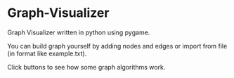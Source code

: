 # Graph-Visualizer
Graph Visualizer written in python using pygame.

You can build graph yourself by adding nodes and edges or import from file (in format like example.txt).

Click buttons to see how some graph algorithms work.